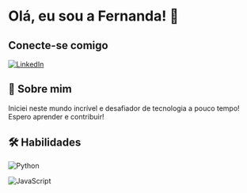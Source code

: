 
# Olá, eu sou a Fernanda! 👋

## Conecte-se comigo
[![LinkedIn](https://img.shields.io/badge/LinkedIn-000?style=for-the-badge&logo=linkedin&logoColor=0E76A8)](www.linkedin.com/in/fernanda-mayara-005581265)
## 🚀 Sobre mim
Iniciei neste mundo incrível e desafiador de tecnologia a pouco tempo! Espero aprender e contribuir!
## 🛠 Habilidades

![Python](https://img.shields.io/badge/Python-000?style=for-the-badge&logo=python)

![JavaScript](https://img.shields.io/badge/JavaScript-000?style=for-the-badge&logo=javascript)


